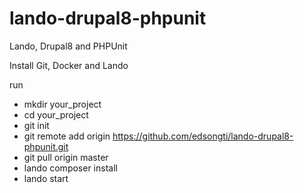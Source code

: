 # lando-drupal8-phpunit
Lando, Drupal8 and PHPUnit

Install Git, Docker and Lando

run 
- mkdir your_project
- cd your_project
- git init
- git remote add origin https://github.com/edsongti/lando-drupal8-phpunit.git
- git pull origin master
- lando composer install
- lando start
